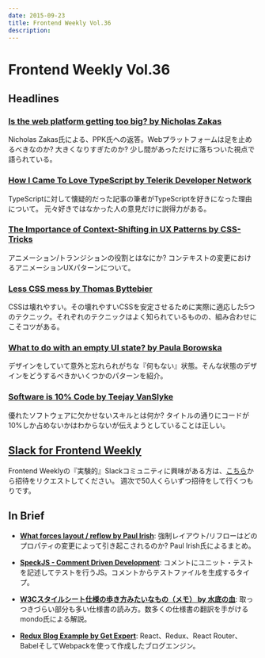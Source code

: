 ```yaml
---
date: 2015-09-23
title: Frontend Weekly Vol.36
description: 
---
```


# Frontend Weekly Vol.36

## Headlines

### [Is the web platform getting too big? by Nicholas Zakas](https://www.nczonline.net/blog/2015/09/is-the-web-platform-getting-too-big/)

Nicholas Zakas氏による、PPK氏への返答。Webプラットフォームは足を止めるべきなのか? 大きくなりすぎたのか? 少し間があっただけに落ちついた視点で語られている。

### [How I Came To Love TypeScript by Telerik Developer Network](http://developer.telerik.com/featured/how-i-came-to-love-typescript/)

TypeScriptに対して懐疑的だった記事の筆者がTypeScriptを好きになった理由について。   元々好きではなかった人の意見だけに説得力がある。

### [The Importance of Context-Shifting in UX Patterns by CSS-Tricks](https://css-tricks.com/the-importance-of-context-shifting-in-ux-patterns/)

アニメーション/トランジションの役割とはなにか? コンテキストの変更におけるアニメーションUXパターンについて。

### [Less CSS mess by Thomas Byttebier](http://thomasbyttebier.be/blog/less-css-mess)

CSSは壊れやすい。その壊れやすいCSSを安定させるために実際に適応した5つのテクニック。それぞれのテクニックはよく知られているものの、組み合わせにこそコツがある。

### [What to do with an empty UI state? by Paula Borowska](http://paulaborowska.com/what-to-do-with-an-empty-ui-state/)

デザインをしていて意外と忘れられがちな『何もない』状態。そんな状態のデザインをどうするべきかいくつかのパターンを紹介。

### [Software is 10% Code by Teejay VanSlyke](http://www.guilded.co/blog/2015/07/16/software-is-10-percent-code.html)

優れたソフトウェアに欠かせないスキルとは何か? タイトルの通りにコードが10%しか占めないかはわからないが伝えようとしていることは正しい。

## [Slack for Frontend Weekly](https://studiomohawk.typeform.com/to/Kj8Gaj)

Frontend Weeklyの『実験的』Slackコミュニティに興味がある方は、[こちら](https://studiomohawk.typeform.com/to/Kj8Gaj)から招待をリクエストしてください。 週次で50人くらいずつ招待をして行くつもりです。

## In Brief

- [**What forces layout / reflow by Paul Irish**](https://gist.github.com/paulirish/5d52fb081b3570c81e3a): 強制レイアウト/リフローはどのプロパティの変更によって引き起こされるのか? Paul Irish氏によるまとめ。 

- [**SpeckJS - Comment Driven Development**](http://speckjs.github.io/): コメントにユニット・テストを記述してテストを行うJS。コメントからテストファイルを生成するタイプ。

- [**W3Cスタイルシート仕様の歩き方みたいなもの（メモ） by 水底の血**](http://momdo.hatenablog.jp/entry/20150911/1441977908): 取っつきづらい部分も多い仕様書の読み方。数多くの仕様書の翻訳を手がけるmondo氏による解説。

- [**Redux Blog Example by Get Expert**](https://github.com/GetExpert/redux-blog-example): React、Redux、React Router、BabelそしてWebpackを使って作成したブログエンジン。


